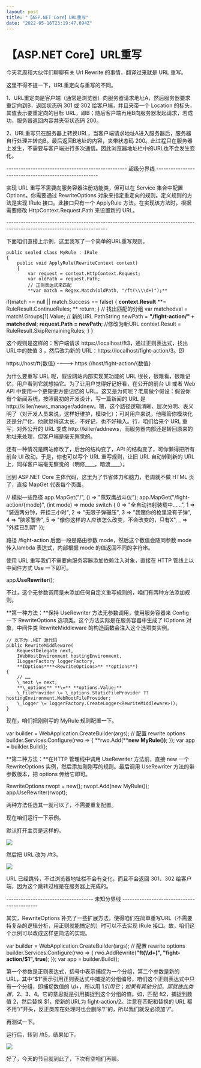 ```yaml
---
layout: post
title: "【ASP.NET Core】URL重写"
date: "2022-05-16T23:19:47.694Z"
---
```

【ASP.NET Core】URL重写
===================

今天老周和大伙伴们聊聊有关 Url Rewrite 的事情，翻译过来就是 URL 重写。

这里不得不提一下，URL重定向与重写的不同。

1、URL重定向是客户端（通常是浏览器）向服务器请求地址A，然后服务器要求重定向到B，返回状态码 301 或 302 给客户端，并且夹带一个 Location 的标头，其值表示要重定向的目标 URL，即B；随后客户端再用B向服务器发起请求，若成功，服务器返回内容并夹带状态码 200。

2、URL重写只在服务器上转换URL，当客户端请求地址A进入服务器后，服务器自行处理并转向B。最后返回B地址的内容，夹带状态码 200。此过程只在服务器上发生，不需要与客户端进行多次通信。因此浏览器地址栏中的URL也不会发生变化。

\-------------------------------------------------- 超级分界线 ------------------------------------------------------

实现 URL 重写不需要向服务容器注册功能类，但可以在 Service 集合中配置 Options。你需要通过 RewriteOptions 对象来指定重定向的规则。定义规则的方法是实现 IRule 接口。此接口只有一个 ApplyRule 方法。在实现该方法时，根据需要修改 HttpContext.Request.Path 来设置新的 URL。

\------------------------------------------------------------------------------------------------------------------------

下面咱们直接上示例，这里我写了一个简单的URL重写规则。

    public sealed class MyRule : IRule
    {
        public void ApplyRule(RewriteContext context)
        {
            var request = context.HttpContext.Request;
            var oldPath = request.Path;
            // 正则表达式来匹配
            **var match = Regex.Match(oldPath, "/ft(\\\\d+)");**
if(match == null || match.Success == false)
            {
                **context.Result** **\= RuleResult.ContinueRules;
**                return;
            }
            // 找出匹配的分组
            var matchedval = match!.Groups\[1\].Value;
            // 新的URL
            PathString newPath = **"/fight-action/" +** **matchedval**;
            **request.Path** **\= newPath**;  //修改为新URL
            context.Result = RuleResult.SkipRemainingRules;
        }
    }

这个规则是这样的：客户端请求 https://localhost/ft3，通过正则表达式，找出URL中的数值 3 ，然后改为新的 URL：https://localhost/fight-action/3。即

https://host/ft{数值}  ---->  https://host/fight-action/{数值}

为什么要重写 URL 呢，假设网站内部实现某功能的 URL 很长，很难看，很难记忆，用户看到它就想抽它。为了让用户觉得好记好看，在公开的前台 UI 或者 Web API 中使用一个更短更方便记忆的 URL。这又是为何呢？老周做个假设：假设你有个新闻系统，按照最初的开发设计，写一篇新闻的 URL 是 http://killer/news\_manager/addnew。嗯，这个路径逻辑清晰、层次分明、表义明了（对开发人员来说，这样好维护，模块化）；可对用户来说，他哪管你模块化还是分尸化，他就觉得这太长，不好记，也不好输入。行，咱们给来个 URL 重写，对外公开的 URL 变成 http://killer/addnews，而服务器内部还是转回原来的地址来处理，但客户端是毫无察觉的。

还有一种情况是网站修改了，后台的结构变了，API 的结构变了，可你懒得把所有前台 UI 改动。于是，你也可以写个 URL 重写规则，让旧 URL 自动转到新的 URL 上，同样客户端毫无察觉的（明修\_\_\_\_，暗渡\_\_\_\_）。

回到 ASP.NET Core 主体代码，这里为了节省体力和脑力，老周就不做 HTML 页了，直接 MapGet 代表每个页面。

// 模拟一些路径
app.MapGet("/", () => "燕双鹰战斗仪");
app.MapGet("/fight-action/{mode}", (int mode) => mode switch
{
    0     => "全自动扫射装载中……",
    1     => "装逼两分钟，开挂三小时",
    2     => "无限子弹碾压",
    3     => "我赌你的枪里没有子弹",
    4     => "脑浆警告",
    5     => "像你这样的人应该怎么改变，不会改变的，只有X",
    \_     \=> "外挂已到期"
});

路径 /fight-action 后面一段是路由参数 mode，然后这个数值会随同参数 mode 传入lambda 表达式，内部根据 mode 的值返回不同的字符串。

使用 URL 重写我们不需要向服务容器添加依赖注入对象，直接在 HTTP 管线上以中间件方式 Use 一下即可。

app.**UseRewriter**();

不过，这个无参数调用是未添加任何自定义重写规则的，咱们有两种方法添加规则。

**第一种方法：**保持 UseRewriter 方法无参数调用，使用服务容器来 Config 一下 RewriteOptions 选项类。这个方法实际是在服务容器中生成了 IOptions<RewriteOptions> 对象，中间件类 RewriteMiddleware 的构造函数会注入这个选项类实例。

    // 以下为 .NET 源代码
    public RewriteMiddleware(
        RequestDelegate next,
        IWebHostEnvironment hostingEnvironment,
        ILoggerFactory loggerFactory,
        **IOptions****<RewriteOptions>** **options**)
    {
        // ……
        \_next \= next;
        **\_options** **\=** **options.Value;**
        \_fileProvider \= \_options.StaticFileProvider ?? hostingEnvironment.WebRootFileProvider;
        \_logger \= loggerFactory.CreateLogger<RewriteMiddleware>();
    }

现在，咱们把刚刚写的 MyRule 规则配置一下。

var builder = WebApplication.CreateBuilder(args);
// 配置 rewrite options
builder.Services.Configure<RewriteOptions>(rwo =>
{
    **rwo.Add(****new** **MyRule())**;
});
var app = builder.Build();

**第二种方法：**在HTTP 管理线中调用 UseRewriter 方法前，直接 new 一个 RewriteOptions 实例，然后添加刚刚写的规则。最后调用 UseRewriter 方法的带参数版本，把 options 传给它即可。

RewriteOptions rwopt = new();
rwopt.Add(new MyRule());
app.UseRewriter(rwopt);

两种方法任选其一就可以了，不需要重复配置。

现在咱们运行一下示例。

默认打开主页是这样的。

![](https://img2022.cnblogs.com/blog/367389/202205/367389-20220516185048012-2067552255.png)

然后把 URL 改为 /ft3。

![](https://img2022.cnblogs.com/blog/367389/202205/367389-20220516185229882-1455221404.png)

URL 已经跳转，不过浏览器地址栏不会有变化，而且不会返回 301、302 给客户端，因为这个跳转过程是在服务器上完成的。

\------------------------------------ 未知分界线 -------------------------------------------

其实，RewriteOptions 补充了一些扩展方法，使得咱们在简单重写URL（不需要特复杂的逻辑分析，用正则就能搞定的）时可以不去实现 IRule 接口。故，咱们这个示例可以改成这样更简洁的实现。

var builder = WebApplication.CreateBuilder(args);
// 配置 rewrite options
builder.Services.Configure<RewriteOptions>(rwo =>
{
    rwo.AddRewrite(**"ft(\\\\d+)", "fight-action/$1", true**);
});
var app = builder.Build();

第一个参数是正则表达式，括号中表示捕捉为一个分组，第二个参数是新的 URL，其中“$1”表示引用正则表达式中捕捉的分组编号，咱们这个正则表达式中只有一个分组，即捕捉数值的 \\d+，所以用 $1 引用它；如果有其他分组，那就依此类推，$2、$3、$4。它的意思就是引用捕捉到这个分组的值。如，匹配 ft2，捕捉到数值 2，然后替换 $1，使新的URL为 fight-action/2。注意在匹配和替换的 URL 都不用“/”开头，反正类库在处理时也会删除“/”的，所以我们就没必须加“/”。

再测试一下。

运行后，转到 /ft5，结果如下。

![](https://img2022.cnblogs.com/blog/367389/202205/367389-20220516190628477-1696461603.png)

好了，今天的节目就到此了，下次有空咱们再聊。